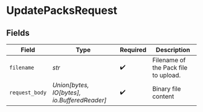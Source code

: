 # UpdatePacksRequest


## Fields

| Field                                        | Type                                         | Required                                     | Description                                  |
| -------------------------------------------- | -------------------------------------------- | -------------------------------------------- | -------------------------------------------- |
| `filename`                                   | *str*                                        | :heavy_check_mark:                           | Filename of the Pack file to upload.         |
| `request_body`                               | *Union[bytes, IO[bytes], io.BufferedReader]* | :heavy_check_mark:                           | Binary file content                          |
